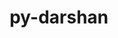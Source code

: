 ---
title: "py-darshan"
layout: cache
categories: [package, develop-2024-12-29]
meta: {"versions": ["3.4.6.0"], "compilers": ["gcc@=11.4.0", "gcc@=9.4.0", "oneapi@=2024.2.1"], "oss": ["ubuntu20.04", "ubuntu22.04"], "platforms": ["linux"], "targets": ["ppc64le", "x86_64_v3"], "stacks": ["e4s", "e4s-oneapi", "e4s-power", "root"], "num_specs": 3, "num_specs_by_stack": {"root": 3, "e4s-power": 1, "e4s": 1, "e4s-oneapi": 1}}
spec_details: [{"hash": "kpu5g7y4sw476czriom32ih3f6epjwpb", "compiler": "gcc@=9.4.0", "versions": ["3.4.6.0"], "os": "ubuntu20.04", "platform": "linux", "target": "ppc64le", "variants": ["build_system=python_pip"], "stacks": ["root", "e4s-power"], "size": "-", "tarball": "https://binaries.spack.io/develop-2024-12-29/build_cache/linux-ubuntu20.04-ppc64le/gcc-9.4.0/py-darshan-3.4.6.0/linux-ubuntu20.04-ppc64le-gcc-9.4.0-py-darshan-3.4.6.0-kpu5g7y4sw476czriom32ih3f6epjwpb.spack"}, {"hash": "jvl7bp2t5nhoab3h5yn2u6yo733jxskh", "compiler": "gcc@=11.4.0", "versions": ["3.4.6.0"], "os": "ubuntu22.04", "platform": "linux", "target": "x86_64_v3", "variants": ["build_system=python_pip"], "stacks": ["root", "e4s"], "size": "-", "tarball": "https://binaries.spack.io/develop-2024-12-29/build_cache/linux-ubuntu22.04-x86_64_v3/gcc-11.4.0/py-darshan-3.4.6.0/linux-ubuntu22.04-x86_64_v3-gcc-11.4.0-py-darshan-3.4.6.0-jvl7bp2t5nhoab3h5yn2u6yo733jxskh.spack"}, {"hash": "gzvrmsdpwlkm5uu3vm5vs7yw3y6x2bq2", "compiler": "oneapi@=2024.2.1", "versions": ["3.4.6.0"], "os": "ubuntu22.04", "platform": "linux", "target": "x86_64_v3", "variants": ["build_system=python_pip"], "stacks": ["e4s-oneapi", "root"], "size": "-", "tarball": "https://binaries.spack.io/develop-2024-12-29/build_cache/linux-ubuntu22.04-x86_64_v3/oneapi-2024.2.1/py-darshan-3.4.6.0/linux-ubuntu22.04-x86_64_v3-oneapi-2024.2.1-py-darshan-3.4.6.0-gzvrmsdpwlkm5uu3vm5vs7yw3y6x2bq2.spack"}]
---